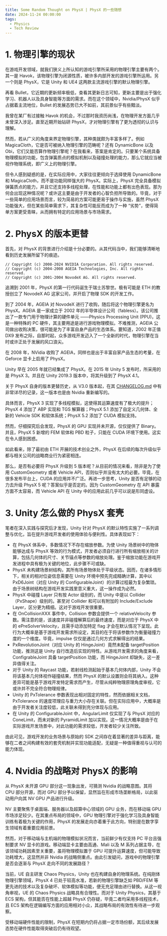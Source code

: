 ```yaml
---
title: Some Random Thought on PhysX | PhysX 的一些随想
date: 2024-11-24 00:00:00
tags:
  - Physics
  - Tech Review
---
```


# 1. 物理引擎的现状

在游戏开发领域，就我们狭义上所认知的游戏引擎所采用的物理引擎主要有两个。其一是 Havok，该物理引擎为闭源性质，被许多内部开发的游戏引擎所运用。另一个则是 PhysX，它是 Unity 和 UE4 这两款主流游戏引擎的默认物理引擎。

再看 Bullet，它近期的更新频率极低，查看其更新日志可知，更新主要是出于强化学习、机器人以及具身智能等方面的需求。而在这个领域中，Nvidia/PhysX 似乎占据着主流地位，Bullet 的发展态势已大不如前，其前景似乎有些黯淡。

我曾在某厂有过接触 Havok 的机会，不过那时我资历尚浅，在物理开发方面几乎未曾深入涉足。直至近期开始钻研 PhysX，才对物理引擎有了更为透彻的认识与理解。

然而，若从广义的角度来界定物理引擎，其种类就颇为丰富多样了。例如 MagicaCloth，它是否可被纳入物理引擎的范畴呢？还有 DynamicBone 以及 Obi，它们又能否算作物理引擎呢？在我看来，答案是肯定的。只要某个系统具备物理模拟的功能，包含弹簧质点的模拟机制以及碰撞处理的能力，那么它就应当被视作物理系统，即广义上的物理引擎。

但令人感到疑惑的是，在实际应用中，大家往往更倾向于选择使用 DynamicBone 和 MagicaCloth，而不是功能同样强大的 PhysX。实际上，PhysX 完全具备模拟弹簧质点的能力，并且它还支持多线程处理，在性能和功能上都有出色表现。那为何会出现这种情况呢？或许这主要是由于开发者的心智负担所导致的。毕竟，对于一些简单的应用场景而言，较为简易的方案可能更易于操作与实施，虽然 PhysX 功能强大，但在某些简单需求下，其复杂性可能反而成为了一种 “劣势”，使得简单方案更受青睐，从而拥有特定的应用场景与市场需求。

# 2. PhysX 的版本更替

首先，对 PhysX 的背景进行介绍是十分必要的。从其代码当中，我们能够清晰地看到历史发展所留下的痕迹。

```
// Copyright (c) 2008-2024 NVIDIA Corporation. All rights reserved.
// Copyright (c) 2004-2008 AGEIA Technologies, Inc. All rights reserved.
// Copyright (c) 2001-2004 NovodeX AG. All rights reserved.
```

追溯到 2001 年，PhysX 的第一行代码诞生于瑞士苏黎世。极有可能是 ETH 的教授创立了 NovodeX AG 这家公司，并开启了物理 SDK 的开发工作。

到了 2004 年，AGEIA 对 NovodeX 进行了收购，随后将这个物理引擎更名为 PhysX。AGEIA 是一家成立于 2002 年的半导体设计公司（fabless）。该公司推出了一款专门用于物理计算的硬件单元 ——Physics Processing Unit (PPU)，这是一种特殊的 PC 硬件，其主要用途是进行游戏物理模拟。不难推测，AGEIA 公司做出收购决策，很可能是为了丰富自身产品的生态体系。要知道，2002 年正值 DX9 发布之际，自那时起，众多游戏开发迈入了一个全新的时代，物理引擎在当时或许正处于发展的风口浪尖。

在 2008 年，NVidia 收购了 AGEIA，同样也是出于丰富自家产品生态的考量，在 Geforce 显卡上启用了 PhysX。

Unity 早在 2005 年就已经集成了 PhysX。在 2015 年 Unity 5 发布时，所采用的是 PhysX 3。并且在 Unity 2019.3 版本中，将其升级到了 PhysX 4.1。

关于 PhysX 自身的版本更替历史，从 V3.0 版本起，在其 [CHANGELOG.md](https://github.com/NVIDIA-Omniverse/PhysX/blob/main/physx/CHANGELOG.md) 中有非常详尽的记录，这一版本也是由 Nvidia 重新编写的。

具体而言，PhysX 3 实现了多线程模拟，这使得其运算速度有了极大的提升；PhysX 4 添加了 ABP 实现和 TGS 解算器；PhysX 5.1 添加了自定义几何体、全新的 Vehicle SDK 和软体系统；PhysX 5.2 添加了 CUDA 模拟支持。

然而，仔细探究后会发现，PhysX 的 GPU 实现并未开源，仅仅提供了 Binary。并且，PhysX 5 新增的 FEM 软体和 PBD 粒子，只能在 CUDA 环境下使用。这实在令人感到困惑。

如此看来，除了最初由 ETH 开展的技术创业之外，PhysX 在后续的每次升级似乎都与相关公司的战略商业行为紧密相连。

那么，是否有必要将 PhysX 升级到 5 版本呢？从目前的情况来看，除非是为了使用 CustomGeometry 或者 Vehicle API，否则似乎并没有太大的必要。毕竟，在很多发布平台上，CUDA 的应用并不广泛。再进一步思考，Unity 是否有足够的动力去升级 PhysX 5 呢？答案似乎是否定的。因为 CustomGeometry 在 API 暴露方面不太容易，而 Vehicle API 在 Unity 中的应用此前几乎可以说是形同虚设。

# 3. Unity 怎么做的 PhysX 套壳

笔者在深入实践与探究后才发现，Unity 针对 PhysX 的默认特性实施了一系列调整与优化，旨在提升游戏开发者的使用体验与便利性。具体表现如下：

- 在 PhysX 体系中，多数情况下不存在缩放参数。为使 Unity 场景树中的物体能够达成与 PhysX 等效的行为模式，开发者必须自行进行所有缩放相关的计算，包括几何体的尺寸、关节锚点等参数的缩放处理。鉴于缩放功能在游戏开发进程中具有极为关键的地位，此步骤不可或缺。
- PhysX 未构建场景树结构，其所有场景物体处于平级状态。因而，在诸多情形下，相关的相对位姿信息需要在 Unity 环境中预先完成精确计算，其中以 PxD6Joint（对应 Unity 的 ConfigurableJoint）的计算过程最为复杂繁琐。由于场景树结构在游戏开发实践里意义重大，这一操作成为必然。
- PhysX 中碰撞 Layer 只有按 Actor 级别的，而 Unity 中是以 Collider （PxShape）级别的。甚至对 Collider 和可以有附加的 Include/Exclude Layer，区分更为精细。这对于游戏开发很重要。
- 在 OnCollisionXXX 事件中，Collision 参数会提供一个 relativeVelocity 参数。需注意的是，该速度并非碰撞解算后的最终速度，而是对应于 PhysX 中的 ePreSolverVelocity，且需手动添加特定 flag 才会在默认情况下呈现。此行为大概率是基于游戏开发需求所设定，其目的在于将该参数作为衡量碰撞力度的一个维度。毕竟，impulse 仅仅是通过几何方式求解得出的结果。
- PxRevolutionJoint（对应 Unity 的 HingeJoint）竟然未配备 targetPosition 功能，推测这是 Unity 自行改造后实现的特性。从游戏开发需求的角度来看，ConfigrableJoint 具备 targetPosition 功能，而 HingeJoint 却缺失，这一差异值得关注。
- 对于 Unity 的 Raycast 功能，若射线检测起始于基本几何体内部，Unity 不会将该基本几何体视作碰撞结果，然而 PhysX 的默认设置则会将其纳入。这种差异可能是基于游戏开发特定需求而产生，尽管从纯粹物理原理角度审视，它或许并不完全符合物理规律。
- Unity 的 PxTolerance 参数表现出相对固定的特性，然而依据相关文档，PxTolerance 的速度项理应与重力大小存在关联。但在实际应用中，大概率是由于开发者关注度较低，此关联未得到充分体现与应用。
- 在 Unity 的 ConfigurableJoint 中，AngularLimit 仅实现了与 PhysX 对应的 ConeLimit，而未对新的 PyramidLimit 加以实现。这一情况大概率是由于在实际游戏开发场景中，对此功能的需求较低，开发者较少关注所致。

由此可见，游戏开发的业务场景与原始的 SDK 之间存在着显著的差异与距离，能够在二者之间构建有效的套壳机制并实现功能适配，无疑是一种值得重视与认可的能力体现。

# 4. Nvidia 的战略对 PhysX 的影响

从 PhysX 未开源 GPU 部分这一现象出发，可猜测 Nvidia 的战略意图。其将 CPU 部分开源，而对 GPU 部分予以保留，显然旨在形成市场垄断格局，以此驱动用户向其 NV GPU 产品进行升级。

NV 主要聚焦于桌面端、服务器以及超算中心领域的 GPU 业务，而在移动端 GPU 市场涉足较少。在其重点布局的领域中，GPU 物理引擎对于强化学习及具身智能训练有着极为关键的作用，PhysX 的发展走向亦着重于此方向，特别是在数字孪生领域有着重要应用前景。

然而，对于移动端与主机端的物理模拟状况而言，当前鲜少有仅支持 PC 平台且强制要求 NV 显卡的游戏。移动端显卡主要由高通、Mali 以及 M 系列占据主导，在该领域功耗因素至关重要，虽将物理模拟置于 GPU 可提升运算速度，但可能导致功耗增大，这显然并非 Nvidia 的战略侧重点。由此引发疑问，游戏中的物理引擎是否会逐渐与 PhysX 走向不同的发展路径？

当前，UE 自主研发 Chaos Physics，Unity 也在构建自身的物理系统。在纯刚体物理引擎领域，PhysX 4 已处于较高水准，若新的物理引擎缺乏如 PBD/FEM 等更先进的技术以及复杂破坏、软体模拟等功能，便无充足理由进行替换。从这一视角审视，UE 的 Chaos Physics 战略具有合理性。而对于 Unity Physics，其基于 ECS 架构，但其能否在性能上超越 PhysX 仍存疑，毕竟二者均采用多线程技术，且 ECS 架构在逻辑编写方面的应用相对小众，其战略布局的有效性有待进一步观察。

受移动端硬件性能的限制，PhysX 在短期内仍将占据一定市场份额，其后续发展态势在硬件性能取得突破后仍有待观望。